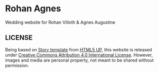 # Rohan Agnes
Wedding website for Rohan Villoth &amp; Agnes Augustine

## LICENSE
Being based on [Story template](https://html5up.net/story) from [HTML5 UP](https://html5up.net/license), this website is released under
[Creative Commons Attribution 4.0 International License](https://creativecommons.org/licenses/by/4.0/).
However, images and media are personal property, not meant to be shared without permission.
